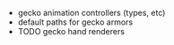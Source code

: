 - gecko animation controllers (types, etc)
- default paths for gecko armors
- TODO gecko hand renderers